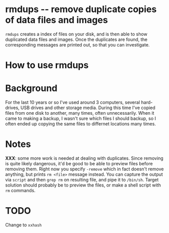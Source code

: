 # rmdups -- remove duplicate copies of data files and images

`rmdups` creates a index of files on your disk, and is then able to show
duplicated data files and images. Once the duplicates are found, the
corresponding messages are printed out, so that you can investigate.

# How to use rmdups

# Background

For the last 10 years or so I've used around 3 computers, several
hard-drives, USB drives and other storage media. During this time I've
copied files from one disk to another, many times, often unnecessarily.
When it came to making a backup, I wasn't sure which files I should backup,
so I often ended up copying the same files to differnet locations many
times.

# Notes

**XXX**: some more work is needed at dealing with duplicates. Since removing
is quite likely dangerous, it'd be good to be able to preview files before
removing them. Right now you specify `-remove` which in fact doesn't remove
anything, but prints `rm <file>` message instead. You can capture the output
via `script` and then `grep rm` on resulting file, and pipe it to `/bin/sh`.
Target solution should probably be to preview the files, or make a shell
script with `rm` commands.

# TODO

Change to `xxhash`
